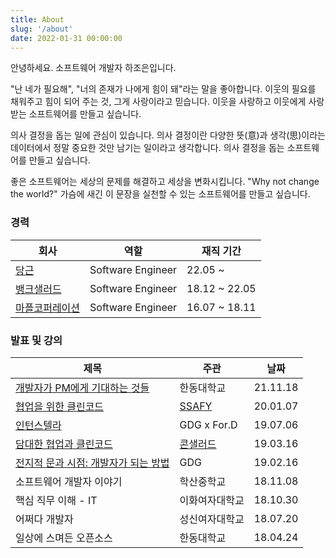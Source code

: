 ```yaml
---
title: About
slug: '/about'
date: 2022-01-31 00:00:00
---
```


안녕하세요. 소프트웨어 개발자 하조은입니다.

"난 네가 필요해", "너의 존재가 나에게 힘이 돼"라는 말을 좋아합니다. 이웃의 필요를 채워주고 힘이 되어 주는 것, 그게 사랑이라고 믿습니다. 이웃을 사랑하고 이웃에게 사랑받는 소프트웨어를 만들고 싶습니다.

의사 결정을 돕는 일에 관심이 있습니다. 의사 결정이란 다양한 뜻(意)과 생각(思)이라는 데이터에서 정말 중요한 것만 남기는 일이라고 생각합니다. 의사 결정을 돕는 소프트웨어를 만들고 싶습니다.

좋은 소프트웨어는 세상의 문제를 해결하고 세상을 변화시킵니다. "Why not change the world?" 가슴에 새긴 이 문장을 실천할 수 있는 소프트웨어를 만들고 싶습니다.

### 경력

| 회사                                          | 역할              | 재직 기간     |
| --------------------------------------------- | ----------------- | ------------- |
| [당근](https://www.daangn.com/)               | Software Engineer | 22.05 ~       |
| [뱅크샐러드](https://www.banksalad.com/)      | Software Engineer | 18.12 ~ 22.05 |
| [마플코퍼레이션](https://www.marpple.com/kr/) | Software Engineer | 16.07 ~ 18.11 |

### 발표 및 강의

| 제목                                                                                             | 주관                                                   | 날짜     |
| ------------------------------------------------------------------------------------------------ | ------------------------------------------------------ | -------- |
| [개발자가 PM에게 기대하는 것들](https://hajoeun.notion.site/PM-9d9627d3b50144b094ceb7b1e25c7d12) | 한동대학교                                             | 21.11.18 |
| [협업을 위한 클린코드](https://speakerdeck.com/hajoeun/200107-ssafy)                             | [SSAFY](https://www.ssafy.com/ksp/jsp/swp/swpMain.jsp) | 20.01.07 |
| [인턴스텔라](https://speakerdeck.com/hajoeun/190706-gdg-x-for-dot-d)                             | GDG x For.D                                            | 19.07.06 |
| [담대한 협업과 클린코드](https://speakerdeck.com/hajoeun/190316-con-salad)                       | [콘샐러드](https://consalad.io/)                       | 19.03.16 |
| [전지적 문과 시점: 개발자가 되는 방법](https://speakerdeck.com/hajoeun/190216-gdg)               | GDG                                                    | 19.02.16 |
| 소프트웨어 개발자 이야기                                                                         | 학산중학교                                             | 18.11.08 |
| 핵심 직무 이해 - IT                                                                              | 이화여자대학교                                         | 18.10.30 |
| 어쩌다 개발자                                                                                    | 성신여자대학교                                         | 18.07.20 |
| 일상에 스며든 오픈소스                                                                           | 한동대학교                                             | 18.04.24 |
